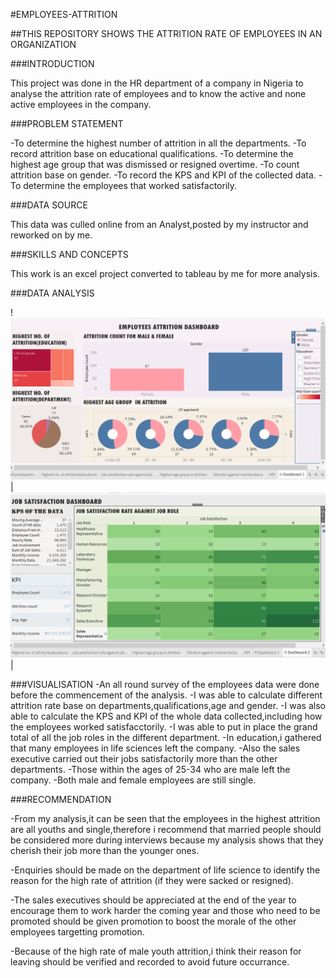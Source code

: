 #EMPLOYEES-ATTRITION

##THIS REPOSITORY SHOWS THE ATTRITION RATE OF EMPLOYEES  IN AN ORGANIZATION

###INTRODUCTION

This project was done in the HR department of a company in Nigeria to analyse the attrition rate of employees and to know the active and none active employees in the company.

###PROBLEM STATEMENT

-To determine the highest  number of attrition in all the departments.
-To record attrition base on educational qualifications.
-To determine the highest age group that was dismissed or resigned overtime.
-To count attrition base on gender.
-To record the KPS and KPI of the collected data.
-To  determine the employees that worked satisfactorily.

###DATA SOURCE

This data was culled online from an Analyst,posted by my instructor and reworked on by me.

###SKILLS AND CONCEPTS

This work is an excel project converted to tableau by me for more analysis.

###DATA ANALYSIS


! ![image](https://github.com/chymab/EMPLOYEES-ATTRITION/blob/main/ATTRITIONDASHBOARD.png) | ![image](https://github.com/chymab/EMPLOYEES-ATTRITION/blob/main/JOBSATISFACTIONRATE.png) |


###VISUALISATION
-An all round survey of the employees data were done before the commencement of the analysis.
-I was able to calculate different attrition rate base on departments,qualifications,age and gender.
-I was also able to calculate the KPS and KPI of the whole data collected,including how the employees worked satisfacctorily.
-I was able to put in place the grand total of all the job roles in the different department.
-In education,i gathered that many employees in life sciences left the company.
-Also the sales executive carried out their jobs satisfactorily more than the other departments.
-Those within the ages of 25-34 who are male left the company.
-Both male and female employees are still single.

###RECOMMENDATION

-From my analysis,it can be seen that the employees in the highest attrition are all youths and single,therefore i recommend that married people should be considered more during interviews because my analysis shows that they cherish their job more than the younger ones.

-Enquiries should be made on the department of life science to identify the reason for the high rate of attrition (if they were sacked or resigned).

-The sales executives should be appreciated at the end of the year to encourage them to work harder the coming year and those who need to be promoted should be given promotion to boost the morale of the other employees targetting promotion.

-Because of the high rate of male youth attrition,i think their reason for leaving should be verified and recorded to avoid future occurrance.

